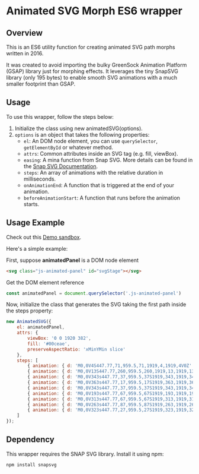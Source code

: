 # Animated SVG Morph ES6 wrapper

## Overview

This is an ES6 utility function for creating animated SVG path morphs written in 2016.

It was created to avoid importing the bulky GreenSock Animation Platform (GSAP) library just for morphing effects. It leverages the tiny SnapSVG library (only 195 bytes) to enable smooth SVG animations with a much smaller footprint than GSAP.

## Usage

To use this wrapper, follow the steps below:

1. Initialize the class using new animatedSVG(options).
2. `options` is an object that takes the following properties:
    - `el`: An DOM node element, you can use `querySelector`, `getElementById` or whatever method.
    - `attrs`: Common attributes inside an SVG tag (e.g. fill, viewBox).
    - `easing`: A mina function from Snap SVG. More details can be found in the [Snap SVG Documentation](http://snapsvg.io/docs/).
    - `steps`: An array of animations with the relative duration in milliseconds.
    - `onAnimationEnd`: A function that is triggered at the end of your animation.
    - `beforeAnimationStart`: A function that runs before the animation starts.

## Usage Example

Check out this [Demo sandbox](https://codesandbox.io/p/sandbox/rough-cookies-v334dy).

Here's a simple example:

First, suppose **animatedPanel** is a DOM node element

```html
<svg class="js-animated-panel" id="svgStage"></svg>
```

Get the DOM element reference

```js
const animatedPanel = document.querySelector('.js-animated-panel')
```

Now, initialize the class that generates the SVG taking the first path inside the steps property:

```js
new AnimatedSVG({
    el: animatedPanel,
    attrs: {
        viewBox: '0 0 1920 382',
        fill: '#00ceae',
        preserveAspectRatio: 'xMinYMin slice'
    },
    steps: [
        { animation: { d: 'M0,0V4S447.77,71,959.5,71,1919,4,1919,4V0Z' }, dur:   }, // initial path
        { animation: { d: 'M0,0V13S447.77,260,959.5,260,1919,13,1919,13V0Z' }, dur: 5 },
        { animation: { d: 'M0,0V343s447.77,37,959.5,37S1919,343,1919,343V0Z' }, ur: 75 },
        { animation: { d: 'M0,0V363s447.77,17,959.5,17S1919,363,1919,363V0Z' }, ur: 105 },
        { animation: { d: 'M0,0V343s447.77,37,959.5,37S1919,343,1919,343V0Z' }, ur: 45 },
        { animation: { d: 'M0,0V193s447.77,67,959.5,67S1919,193,1919,193V0Z' }, ur: 150 },
        { animation: { d: 'M0,0V313s447.77,67,959.5,67S1919,313,1919,313V0Z' }, ur: 105 },
        { animation: { d: 'M0,0V263s447.77,87,959.5,87S1919,263,1919,263V0Z' }, ur: 75 },
        { animation: { d: 'M0,0V323s447.77,27,959.5,27S1919,323,1919,323V0Z' }, ur: 75 }
    ]
});  
```

## Dependency

This wrapper requires the SNAP SVG library. Install it using npm:

```bash
npm install snapsvg 
```
